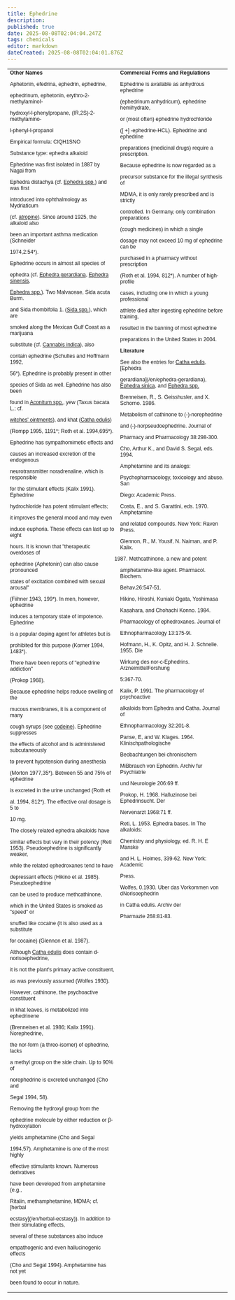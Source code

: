 ```yaml
---
title: Ephedrine
description: 
published: true
date: 2025-08-08T02:04:04.247Z
tags: chemicals
editor: markdown
dateCreated: 2025-08-08T02:04:01.876Z
---
```


<table style="font-family: Arial, Helvetica, sans-serif; font-size: 9pt;" width="100%" border="0" cellspacing="0" cellpadding="0">

<tr>
<td valign="top" width="50%"><strong>Other Names</strong>

Aphetonin, efedrina, ephedrin, ephedrine,

ephedrinum, ephetonin, erythro-2-methylaminoI-

hydroxyl-l-phenylpropane, (IR,2S)-2-methylamino-

l-phenyl-l-propanol

Empirical formula: ClQH1SNO

Substance type: ephedra alkaloid

Ephedrine was first isolated in 1887 by Nagai from

Ephedra distachya (cf. [Ephedra spp.](/en/ephedra-spp)) and was first

introduced into ophthalmology as Mydriaticum

(cf. [atropine](/en/chemicals/atropine)). Since around 1925, the alkaloid also

been an important asthma medication (Schneider

1974,2:54*).

Ephedrine occurs in almost all species of

ephedra (cf. [Ephedra gerardiana](/en/ephedra-gerardiana), [Ephedra sinensis](/en/ephedra-sinensis),

[Ephedra spp.](/en/ephedra-spp)). Two Malvaceae, Sida acuta Burm.

and Sida rhombifolia 1. ([Sida spp.](/en/sida-spp)), which are

smoked along the Mexican Gulf Coast as a marijuana

substitute (cf. [Cannabis indica](/en/cannabis-indica)), also

contain ephedrine (Schultes and Hoffmann 1992,

56*). Ephedrine is probably present in other

species of Sida as well. Ephedrine has also been

found in [Aconitum spp.](/en/aconitum-spp), yew (Taxus bacata L.; cf.

[witches' ointments](/en/witches-ointments)), and khat ([Catha edulis](/en/catha-edulis))

(Rompp 1995, 1191*; Roth et al. 1994,695*).

Ephedrine has sympathomimetic effects and

causes an increased excretion of the endogenous

neurotransmitter noradrenaline, which is responsible

for the stimulant effects (Kalix 1991). Ephedrine

hydrochloride has potent stimulant effects;

it improves the general mood and may even

induce euphoria. These effects can last up to eight

hours. It is known that "therapeutic overdoses of

ephedrine (Aphetonin) can also cause pronounced

states of excitation combined with sexual arousal"

(Fiihner 1943, 199*). In men, however, ephedrine

induces a temporary state of impotence. Ephedrine

is a popular doping agent for athletes but is

prohibited for this purpose (Korner 1994, 1483*).

There have been reports of "ephedrine addiction"

(Prokop 1968).

Because ephedrine helps reduce swelling of the

mucous membranes, it is a component of many

cough syrups (see [codeine](/en/opioids/codeine)). Ephedrine suppresses

the effects of alcohol and is administered subcutaneously

to prevent hypotension during anesthesia

(Morton 1977,35*). Between 55 and 75% of ephedrine

is excreted in the urine unchanged (Roth et

al. 1994, 812*). The effective oral dosage is 5 to

10 mg.

The closely related ephedra alkaloids have

similar effects but vary in their potency (Reti 1953). Pseudoephedrine is significantly weaker,

while the related ephedroxanes tend to have

depressant effects (Hikino et al. 1985). Pseudoephedrine

can be used to produce methcathinone,

which in the United States is smoked as "speed" or

snuffed like cocaine (it is also used as a substitute

for cocaine) (Glennon et al. 1987).

Although [Catha edulis](/en/catha-edulis) does contain d- norisoephedrine,

it is not the plant's primary active constituent,

as was previously assumed (Wolfes 1930).

However, cathinone, the psychoactive constituent

in khat leaves, is metabolized into ephedrinene

(Brenneisen et al. 1986; Kalix 1991). Norephedrine,

the nor-form (a threo-isomer) of ephedrine, lacks

a methyl group on the side chain. Up to 90% of

norephedrine is excreted unchanged (Cho and

Segal 1994, 58).

Removing the hydroxyl group from the

ephedrine molecule by either reduction or β-hydroxylation

yields amphetamine (Cho and Segal

1994,57). Amphetamine is one of the most highly

effective stimulants known. Numerous derivatives

have been developed from amphetamine (e.g.,

Ritalin, methamphetamine, MDMA; cf. [herbal

ecstasy](/en/herbal-ecstasy)). In addition to their stimulating effects,

several of these substances also induce

empathogenic and even hallucinogenic effects

(Cho and Segal 1994). Amphetamine has not yet

been found to occur in nature.</td>
<td valign="top" width="53%"><strong>Commercial Forms and Regulations</strong>

Ephedrine is available as anhydrous ephedrine

(ephedrinum anhydricum), ephedrine hemihydrate,

or (most often) ephedrine hydrochloride

([ +] -ephedrine-HCL). Ephedrine and ephedrine

preparations (medicinal drugs) require a prescription.

Because ephedrine is now regarded as a

precursor substance for the illegal synthesis of

MDMA, it is only rarely prescribed and is strictly

controlled. In Germany, only combination preparations

(cough medicines) in which a single

dosage may not exceed 10 mg of ephedrine can be

purchased in a pharmacy without prescription

(Roth et al. 1994, 812*). A number of high-profile

cases, including one in which a young professional

athlete died after ingesting ephedrine before training,

resulted in the banning of most ephedrine

preparations in the United States in 2004.

<strong>Literature</strong>

See also the entries for [Catha edulis](/en/catha-edulis), [Ephedra

gerardiana](/en/ephedra-gerardiana), [Ephedra sinica](/en/ephedra-sinica), and [Ephedra spp.](/en/ephedra-spp)

Brenneisen, R., S. Geisshusler, and X. Schorno. 1986.

Metabolism of cathinone to (-)-norephedrine

and (-)-norpseudoephedrine. Journal of

Pharmacy and Pharmacology 38:298-300.

Cho, Arthur K., and David S. Segal, eds. 1994.

Amphetamine and its analogs:

Psychopharmacology, toxicology and abuse. San

Diego: Academic Press.

Costa, E., and S. Garattini, eds. 1970. Amphetamine

and related compounds. New York: Raven Press.

Glennon, R., M. Yousif, N. Naiman, and P. Kalix.

1987. Methcathinone, a new and potent

amphetamine-like agent. Pharmacol. Biochem.

Behav.26:547-51.

Hikino, Hiroshi, Kuniaki Ogata, Yoshimasa

Kasahara, and Chohachi Konno. 1984.

Pharmacology of ephedroxanes. Journal of

Ethnopharmacology 13:175-9l.

Hofmann, H., K. Opitz, and H. J. Schnelle. 1955. Die

Wirkung des nor-c-Ephedrins. ArzneimittelForshung

5:367-70.

Kalix, P. 1991. The pharmacology of psychoactive

alkaloids from Ephedra and Catha. Journal of

Ethnopharmacology 32:201-8.

Panse, E, and W. Klages. 1964. Klinischpathologische

Beobachtungen bei chronischem

MiBbrauch von Ephedrin. Archiv fur Psychiatrie

und Neurologie 206:69 ff.

Prokop, H. 1968. Halluzinose bei Ephedrinsucht. Der

Nervenarzt 1968:71 ff.

Reti, L. 1953. Ephedra bases. In The alkaloids:

Chemistry and physiology, ed. R. H. E Manske

and H. L. Holmes, 339-62. New York: Academic

Press.

Wolfes, 0.1930. Uber das Vorkommen von dNorisoephedrin

in Catha edulis. Archiv der

Pharmazie 268:81-83.</td>
</tr>

</table>
